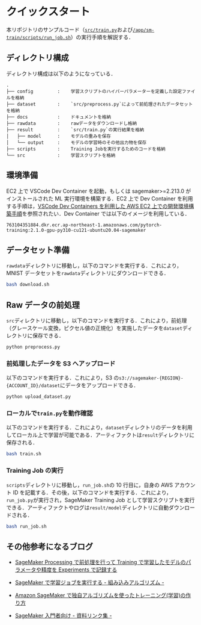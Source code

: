 # クイックスタート

本リポジトリのサンプルコード（[`src/train.py`](https://github.com/Renya-Kujirada/aws-sagemaker-training-job-template/blob/develop/src/train.py)および[`/app/sm-train/scripts/run_job.sh`](https://github.com/Renya-Kujirada/aws-sagemaker-training-job-template/blob/main/scripts/run_job.sh)）の実行手順を解説する．

## ディレクトリ構成

ディレクトリ構成は以下のようになっている．

```
.
├── config         :    学習スクリプトのハイパーパラメーターを定義した設定ファイルを格納
├── dataset        :    `src/preprocess.py`によって前処理されたデータセットを格納
├── docs           :    ドキュメントを格納
├── rawdata        :    rawデータをダウンロードし格納
├── result         :    `src/train.py`の実行結果を格納
│   ├── model      :    モデルの重みを保存
│   └── output     :    モデルの学習時のその他出力物を保存
├── scripts        :    Training Jobを実行するためのコードを格納
└── src            :    学習スクリプトを格納
```

## 環境準備

EC2 上で VSCode Dev Container を起動，もしくは sagemaker>=2.213.0 がインストールされた ML 実行環境を構築する．EC2 上で Dev Container を利用する手順は，[VSCode Dev Containers を利用した AWS EC2 上での開発環境構築手順](https://github.com/Renya-Kujirada/aws-ec2-devkit-vscode)を参照されたい．Dev Container では以下のイメージを利用している．

```
763104351884.dkr.ecr.ap-northeast-1.amazonaws.com/pytorch-training:2.1.0-gpu-py310-cu121-ubuntu20.04-sagemaker
```

## データセット準備

`rawdata`ディレクトリに移動し，以下のコマンドを実行する．これにより，MNIST データセットを`rawdata`ディレクトリにダウンロードできる．

```sh
bash download.sh
```

## Raw データの前処理

`src`ディレクトリに移動し，以下のコマンドを実行する．これにより，前処理（グレースケール変換，ピクセル値の正規化）を実施したデータを`dataset`ディレクトリに保存できる．

```sh
python preprocess.py
```

### 前処理したデータを S3 へアップロード

以下のコマンドを実行する．これにより，S3 の`s3://sagemaker-{REGION}-{ACCOUNT_ID}/dataset`にデータをアップロードできる．

```sh
python upload_dataset.py
```

### ローカルで`train.py`を動作確認

以下のコマンドを実行する．これにより，`dataset`ディレクトリのデータを利用してローカル上で学習が可能である．アーティファクトは`result`ディレクトリに保存される．

```sh
bash train.sh
```

### Training Job の実行

`scripts`ディレクトリに移動し，`run_job.sh`の 10 行目に，自身の AWS アカウント ID を記載する．その後，以下のコマンドを実行する．これにより，`run_job.py`が実行され，SageMaker Training Job として学習スクリプトを実行できる．アーティファクトやログは`result/model`ディレクトリに自動ダウンロードされる．

```sh
bash run_job.sh
```

## その他参考になるブログ

- [SageMaker Processing で前処理を行って Training で学習したモデルのパラメータや精度を Experiments で記録する](https://www.sambaiz.net/article/442/)

- [SageMaker で学習ジョブを実行する - 組み込みアルゴリズム -](https://nsakki55.hatenablog.com/entry/2022/05/30/235551)
- [Amazon SageMaker で独自アルゴリズムを使ったトレーニング(学習)の作り方](https://qiita.com/shirakiya/items/b43c190958331c9825d3)
- [SageMaker 入門者向け - 資料リンク集 -](https://qiita.com/Roe/items/fecb88176f1d29e99e0b)
